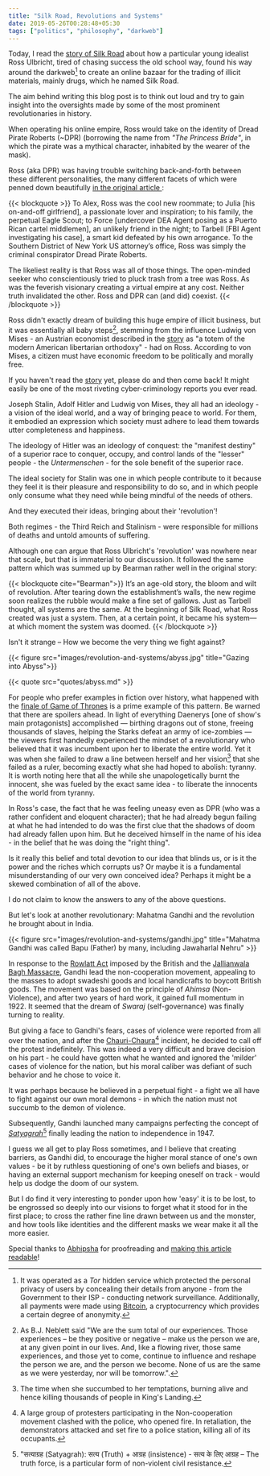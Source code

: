 ```yaml
---
title: "Silk Road, Revolutions and Systems"
date: 2019-05-26T00:28:48+05:30
tags: ["politics", "philosophy", "darkweb"]
---
```


Today, I read the [story of Silk Road][silkroad] about how a particular young
idealist Ross Ulbricht, tired of chasing success the old school way, found his
way around the darkweb[^1] to create an online bazaar for the trading of illicit
materials, mainly drugs, which he named Silk Road.

[^1]: It was operated as a *Tor* hidden service which protected the personal privacy of users by concealing their details from anyone - from the Government to their ISP - conducting network surveillance. Additionally, all payments were made using [Bitcoin][bitcoin], a cryptocurrency which provides a certain degree of anonymity.

The aim behind writing this blog post is to think out loud and try to gain
insight into the oversights made by some of the most prominent revolutionaries
in history.

<!--more-->

When operating his online empire, Ross would take on the identity of Dread
Pirate Roberts (~DPR) (borrowing the name from *"The Princess Bride"*, in which
the pirate was a mythical character, inhabited by the wearer of the mask).

Ross (aka DPR) was having trouble switching back-and-forth between these
different personalities, the many different facets of which were penned down
beautifully [in the original article ][silkroad]:

{{< blockquote >}}
To Alex, Ross was the cool new roommate; to Julia [his on-and-off girlfriend],
a passionate lover and inspiration; to his family, the perpetual Eagle Scout;
to Force [undercover DEA Agent posing as a Puerto Rican cartel middlemen], an
unlikely friend in the night; to Tarbell [FBI Agent investigating his case], a
smart kid defeated by his own arrogance. To the Southern District of New York
US attorney’s office, Ross was simply the criminal conspirator Dread Pirate
Roberts.

The likeliest reality is that Ross was all of those things. The open-minded
seeker who conscientiously tried to pluck trash from a tree was Ross. As was
the feverish visionary creating a virtual empire at any cost. Neither truth
invalidated the other. Ross and DPR can (and did) coexist.
{{< /blockquote >}}


Ross didn't exactly dream of building this huge empire of illicit business, but
it was essentially all baby steps[^2], stemming from the influence Ludwig von Mises - an Austrian economist described
in the [story][silkroad] as "a totem of the modern American libertarian
orthodoxy" - had on Ross. According to von Mises, a citizen must have economic
freedom to be politically and morally free.

[^2]: As B.J. Neblett said "We are the sum total of our
experiences. Those experiences – be they positive or negative – make us the
person we are, at any given point in our lives. And, like a flowing river, those
same experiences, and those yet to come, continue to influence and reshape the
person we are, and the person we become. None of us are the same as we were
yesterday, nor will be tomorrow.".


If you haven't read the [story][silkroad] yet, please do and then come back! It
might easily be one of the most riveting cyber-criminology reports you ever
read.

Joseph Stalin, Adolf Hitler and Ludwig von Mises, they all had an ideology - a
vision of the ideal world, and a way of bringing peace to world. For them, it
embodied an expression which society must adhere to lead them towards utter
completeness and happiness.

The ideology of Hitler was an ideology of conquest: the "manifest destiny" of
a superior race to conquer, occupy, and control lands of the "lesser" people -
the _Untermenschen_ - for the sole benefit of the superior race.

The ideal society for Stalin was one in which people contribute to it because
they feel it is their pleasure and responsibility to do so, and in which people
only consume what they need while being mindful of the needs of others.

And they executed their ideas, bringing about their 'revolution'!

Both regimes - the Third Reich and Stalinism - were responsible for millions of
deaths and untold amounts of suffering.

Although one can argue that Ross Ulbricht's 'revolution' was nowhere near that
scale, but that is immaterial to our discussion. It followed the same pattern
which was summed up by Bearman rather well in the original story:

[silkroad]: https://www.wired.com/2015/04/silk-road-1/
[darknet]: https://en.wikipedia.org/wiki/Darknet
[bitcoin]: https://en.wikipedia.org/wiki/Bitcoin

{{< blockquote cite="Bearman">}}
It’s an age-old story, the bloom and wilt of revolution. After tearing down
the establishment’s walls, the new regime soon realizes the rubble would make
a fine set of gallows. Just as Tarbell thought, all systems are the same. At
the beginning of Silk Road, what Ross created was just a system. Then, at a
certain point, it became his system—at which moment the system was doomed.
{{< /blockquote >}}

Isn't it strange – How we become the very thing we fight against?

{{< figure src="images/revolution-and-systems/abyss.jpg" title="Gazing into Abyss">}}

{{< quote src="quotes/abyss.md" >}}

For people who prefer examples in fiction over history, what happened with the
[finale of Game of Thrones][gotfinale] is a prime example of this pattern. Be
warned that there are spoilers ahead. In light of everything Daenerys [one of
show's main protagonists] accomplished — birthing dragons out of stone, freeing
thousands of slaves, helping the Starks defeat an army of ice-zombies — the
viewers first handedly experienced the mindset of a revolutionary who believed
that it was incumbent upon her to liberate the entire world. Yet it was when she
failed to draw a line between herself and her vision[^3] that she failed as a
ruler, becoming exactly what she had hoped to abolish: tyranny. It is worth
noting here that all the while she unapologetically burnt the innocent, she was
fueled by the exact same idea - to liberate the innocents of the world from
tyranny.

[^3]: The time when she succumbed to her temptations, burning alive and hence
killing thousands of people in King's Landing.

[gotfinale]: https://gameofthrones.fandom.com/wiki/Season_8

In Ross's case, the fact that he was feeling uneasy even as DPR (who was a
rather confident and eloquent character); that he had already begun failing at
what he had intended to do was the first clue that the shadows of doom had
already fallen upon him. But he deceived himself in the name of his idea - in
the belief that he was doing the "right thing".

Is it really this belief and total devotion to our idea that blinds us, or is it
the power and the riches which corrupts us? Or maybe it is a fundamental
misunderstanding of our very own conceived idea? Perhaps it might be a skewed
combination of all of the above.

I do not claim to know the answers to any of the above questions.

But let's look at another revolutionary: Mahatma Gandhi and the revolution
he brought about in India.

{{< figure src="images/revolution-and-systems/gandhi.jpg" title="Mahatma Gandhi was called Bapu (Father) by many, including Jawaharlal Nehru" >}}

In response to the [Rowlatt Act][rowlatt] imposed by the British and the
[Jallianwala Bagh Massacre][jallianwala], Gandhi lead the non-cooperation
movement, appealing to the masses to adopt swadeshi goods and local handicrafts
to boycott British goods. The movement was based on the principle of _Ahimsa_
(Non-Violence), and after two years of hard work, it gained full momentum
in 1922. It seemed that the dream of _Swaraj_ (self-governance) was finally
turning to reality.

But giving a face to Gandhi's fears, cases of violence were reported from all
over the nation, and after the [Chauri-Chaura][chaurichaura][^4] incident, he
decided to call off the protest indefinitely. This was indeed a very difficult
and brave decision on his part - he could have gotten what he wanted and ignored
the 'milder' cases of violence for the nation, but his moral caliber was defiant
of such behavior and he chose to voice it.

[^4]: A large group of protesters participating in the Non-cooperation movement
clashed with the police, who opened fire. In retaliation, the demonstrators
attacked and set fire to a police station, killing all of its occupants.


It was perhaps because he believed in a perpetual fight - a fight we
all have to fight against our own moral demons - in which the nation must not
succumb to the demon of violence.

Subsequently, Gandhi launched many campaigns perfecting the concept of
[_Satyagrah_][satyagrah][^5] finally leading the nation to independence in 1947.

[^5]: "सत्याग्रह (Satyagrah): सत्य (Truth) + आग्रह (insistence) - सत्य के लिए आग्रह – The truth force, is a particular form of non-violent civil resistance.

[rowlatt]: https://en.wikipedia.org/wiki/Rowlatt_Act
[jallianwala]: https://en.wikipedia.org/wiki/Jallianwala_Bagh_massacre
[chaurichaura]: https://en.wikipedia.org/wiki/Chauri_Chaura_incident
[satyagrah]: https://en.wikipedia.org/wiki/Satyagraha

I guess we all get to play Ross sometimes, and I believe that creating barriers,
as Gandhi did, to encourage the higher moral stance of one's own values - be it
by ruthless questioning of one's own beliefs and biases, or having an external
support mechanism for keeping oneself on track - would help us dodge the doom of
our system.

But I do find it very interesting to ponder upon how 'easy' it is to be lost, to
be engrossed so deeply into our visions to forget what it stood for in the first
place; to cross the rather fine line drawn between us and the monster, and how
tools like identities and the different masks we wear make it all the more
easier.

Special thanks to [Abhipsha][abhipsha] for proofreading and [making this article
readable][pr]!

[abhipsha]: https://github.com/chiral-carbon
[pr]: https://github.com/RJ722/rj722.github.io/pull/1/files